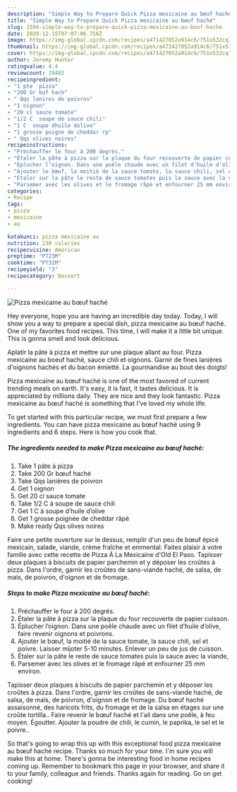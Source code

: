 ```yaml
---
description: "Simple Way to Prepare Quick Pizza mexicaine au bœuf haché"
title: "Simple Way to Prepare Quick Pizza mexicaine au bœuf haché"
slug: 1594-simple-way-to-prepare-quick-pizza-mexicaine-au-bouf-hache
date: 2020-12-15T07:07:06.756Z
image: https://img-global.cpcdn.com/recipes/a471427052a914c6/751x532cq70/pizza-mexicaine-au-boeuf-hache-photo-principale-de-la-recette.jpg
thumbnail: https://img-global.cpcdn.com/recipes/a471427052a914c6/751x532cq70/pizza-mexicaine-au-boeuf-hache-photo-principale-de-la-recette.jpg
cover: https://img-global.cpcdn.com/recipes/a471427052a914c6/751x532cq70/pizza-mexicaine-au-boeuf-hache-photo-principale-de-la-recette.jpg
author: Jeremy Hunter
ratingvalue: 4.4
reviewcount: 19482
recipeingredient:
- "1 pte  pizza"
- "200 Gr buf hach"
- " Qqs lanires de poivron"
- "1 oignon"
- "20 cl sauce tomate"
- "1/2 C  soupe de sauce chili"
- "1 C  soupe dhuile dolive"
- "1 grosse poigne de cheddar rp"
- " Qqs olives noires"
recipeinstructions:
- "Préchauffer le four à 200 degrés."
- "Étaler la pâte à pizza sur la plaque du four recouverte de papier cuisson."
- "Éplucher l’oignon. Dans une poêle chaude avec un filet d’huile d’olive, faire revenir oignons et poivrons."
- "Ajouter le bœuf, la moitié de la sauce tomate, la sauce chili, sel et poivre. Laisser mijoter 5-10 minutes. Enlever un peu de jus de cuisson."
- "Étaler sur la pâte le reste de sauce tomates puis la sauce avec la viande,"
- "Parsemer avec les olives et le fromage râpé et enfourner 25 mm environ."
categories:
- Recipe
tags:
- pizza
- mexicaine
- au

katakunci: pizza mexicaine au 
nutrition: 230 calories
recipecuisine: American
preptime: "PT23M"
cooktime: "PT32M"
recipeyield: "3"
recipecategory: Dessert

---
```



![Pizza mexicaine au bœuf haché](https://img-global.cpcdn.com/recipes/a471427052a914c6/751x532cq70/pizza-mexicaine-au-boeuf-hache-photo-principale-de-la-recette.jpg)

Hey everyone, hope you are having an incredible day today. Today, I will show you a way to prepare a special dish, pizza mexicaine au bœuf haché. One of my favorites food recipes. This time, I will make it a little bit unique. This is gonna smell and look delicious.

Aplatir la pâte à pizza et mettre sur une plaque allant au four. Pizza mexicaine au boeuf haché, sauce chili et oignons. Garnir de fines lanières d&#39;oignons hachés et du bacon émietté. La gourmandise au bout des doigts!

Pizza mexicaine au bœuf haché is one of the most favored of current trending meals on earth. It's easy, it is fast, it tastes delicious. It is appreciated by millions daily. They are nice and they look fantastic. Pizza mexicaine au bœuf haché is something that I've loved my whole life.


To get started with this particular recipe, we must first prepare a few ingredients. You can have pizza mexicaine au bœuf haché using 9 ingredients and 6 steps. Here is how you cook that.

<!--inarticleads1-->

##### The ingredients needed to make Pizza mexicaine au bœuf haché:

1. Take 1 pâte à pizza
1. Take 200 Gr bœuf haché
1. Take  Qqs lanières de poivron
1. Get 1 oignon
1. Get 20 cl sauce tomate
1. Take 1/2 C à soupe de sauce chili
1. Get 1 C à soupe d’huile d’olive
1. Get 1 grosse poignée de cheddar râpé
1. Make ready  Qqs olives noires


Faire une petite ouverture sur le dessus, remplir d&#39;un peu de bœuf épicé mexicain, salade, viande, crème fraîche et emmental. Faites plaisir à votre famille avec cette recette de Pizza À La Mexicaine d&#39;Old El Paso. Tapisser deux plaques à biscuits de papier parchemin et y déposer les croûtes à pizza. Dans l&#39;ordre, garnir les croûtes de sans-viande haché, de salsa, de maïs, de poivron, d&#39;oignon et de fromage. 

<!--inarticleads2-->

##### Steps to make Pizza mexicaine au bœuf haché:

1. Préchauffer le four à 200 degrés.
1. Étaler la pâte à pizza sur la plaque du four recouverte de papier cuisson.
1. Éplucher l’oignon. Dans une poêle chaude avec un filet d’huile d’olive, faire revenir oignons et poivrons.
1. Ajouter le bœuf, la moitié de la sauce tomate, la sauce chili, sel et poivre. Laisser mijoter 5-10 minutes. Enlever un peu de jus de cuisson.
1. Étaler sur la pâte le reste de sauce tomates puis la sauce avec la viande,
1. Parsemer avec les olives et le fromage râpé et enfourner 25 mm environ.


Tapisser deux plaques à biscuits de papier parchemin et y déposer les croûtes à pizza. Dans l&#39;ordre, garnir les croûtes de sans-viande haché, de salsa, de maïs, de poivron, d&#39;oignon et de fromage. Du bœuf haché assaisonné, des haricots frits, du fromage et de la salsa en étages sur une croûte tortilla.. Faire revenir le bœuf haché et l&#39;ail dans une poêle, à feu moyen. Égoutter. Ajouter la poudre de chili, le cumin, le paprika, le sel et le poivre.. 

So that's going to wrap this up with this exceptional food pizza mexicaine au bœuf haché recipe. Thanks so much for your time. I'm sure you will make this at home. There's gonna be interesting food in home recipes coming up. Remember to bookmark this page in your browser, and share it to your family, colleague and friends. Thanks again for reading. Go on get cooking!
